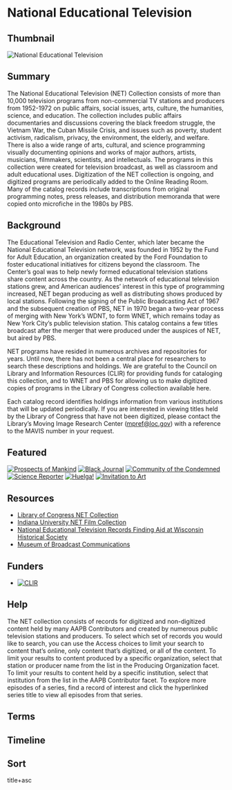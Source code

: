 # National Educational Television

## Thumbnail 

![National Educational Television](https://s3.amazonaws.com/americanarchive.org/special-collections/net_catalog.jpg "National Educational Television Logo")

## Summary

The National Educational Television (NET) Collection consists of more than 10,000 television programs from non-commercial TV stations and producers from 1952-1972 on public affairs, social issues, arts, culture, the humanities, science, and education. The collection includes public affairs documentaries and discussions covering the black freedom struggle, the Vietnam War, the Cuban Missile Crisis, and issues such as poverty, student activism, radicalism, privacy, the environment, the elderly, and welfare. There is also a wide range of arts, cultural, and science programming visually documenting opinions and works of major authors, artists, musicians, filmmakers, scientists, and intellectuals. The programs in this collection were created for television broadcast, as well as classroom and adult educational uses. Digitization of the NET collection is ongoing, and digitized programs are periodically added to the Online Reading Room. Many of the catalog records include transcriptions from original programming notes, press releases, and distribution memoranda that were copied onto microfiche in the 1980s by PBS.


## Background

The Educational Television and Radio Center, which later became the National Educational Television network, was founded in 1952 by the Fund for Adult Education, an organization created by the Ford Foundation to foster educational initiatives for citizens beyond the classroom. The Center’s goal was to help newly formed educational television stations share content across the country. As the network of educational television stations grew, and American audiences’ interest in this type of programming increased, NET began producing as well as distributing shows produced by local stations. Following the signing of the Public Broadcasting Act of 1967 and the subsequent creation of PBS, NET in 1970 began a two-year process of merging with New York’s WDNT, to form WNET, which remains today as New York City’s public television station. This catalog contains a few titles broadcast after the merger that were produced under the auspices of NET, but aired by PBS.

NET programs have resided in numerous archives and repositories for years. Until now, there has not been a central place for researchers to search these descriptions and holdings. We are grateful to the Council on Library and Information Resources (CLIR) for providing funds for cataloging this collection, and to WNET and PBS for allowing us to make digitized copies of programs in the Library of Congress collection available here.

Each catalog record identifies holdings information from various institutions that will be updated periodically. If you are interested in viewing titles held by the Library of Congress that have not been digitized, please contact the Library’s Moving Image Research Center (mpref@loc.gov) with a reference to the MAVIS number in your request.


## Featured

[![Prospects of Mankind](https://s3.amazonaws.com/americanarchive.org/special-collections/cpb-aacip_15-51vdnr5h.jpg)](/catalog/cpb-aacip_15-51vdnr5h)
[![Black Journal](https://s3.amazonaws.com/americanarchive.org/special-collections/cpb-aacip_62-5m6251fv96.jpg)](/catalog/cpb-aacip_62-5m6251fv96)
[![Community of the Condemned](https://s3.amazonaws.com/americanarchive.org/special-collections/cpb-aacip_512-gx44q7rq23_1.jpg)](/catalog/cpb-aacip-512-gx44q7rq23)
[![Science Reporter](https://s3.amazonaws.com/americanarchive.org/special-collections/cpb-aacip_15-30prrfdx.jpg)](/catalog/cpb-aacip_15-30prrfdx)
[![Huelga!](https://s3.amazonaws.com/americanarchive.org/special-collections/cpb-aacip_504-696zw19w66_1.jpg)](/catalog/cpb-aacip_504-696zw19w66)
[![Invitation to Art](https://s3.amazonaws.com/americanarchive.org/special-collections/cpb-aacip_15-542j678z5j.jpg)](/catalog/cpb-aacip_15-542j678z5j)

## Resources

- [Library of Congress NET Collection](https://www.loc.gov/rr/mopic/tvcoll.html)
- [Indiana University NET Film Collection](https://blogs.libraries.indiana.edu/filmarch/2012/07/24/national-educational-television-and-the-iu-libraries-film-archive/)
- [National Educational Television Records Finding Aid at Wisconsin Historical Society](http://digicoll.library.wisc.edu/cgi/f/findaid/findaid-idx?c=wiarchives;cc=wiarchives;q1=Carnegie%20Commission;rgn=main;view=text;didno=uw-whs-us0066af)
- [Museum of Broadcast Communications](https://www.museum.tv/)

## Funders

- [![CLIR](https://s3.amazonaws.com/americanarchive.org/org-logos/clir_logo.png "CLIR Logo")](https://www.clir.org/)

## Help

The NET collection consists of records for digitized and non-digitized content held by many AAPB Contributors and created by numerous public television stations and producers. To select which set of records you would like to search, you can use the Access choices to limit your search to content that’s online, only content that’s digitized, or all of the content. To limit your results to content produced by a specific organization, select that station or producer name from the list in the Producing Organization facet. To limit your results to content held by a specific institution, select that institution from the list in the AAPB Contributor facet. To explore more episodes of a series, find a record of interest and click the hyperlinked series title to view all episodes from that series.

## Terms


## Timeline 


## Sort

title+asc

